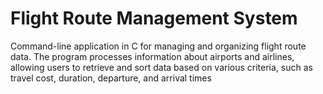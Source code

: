 # Flight Route Management System
 Command-line application in C for managing and organizing flight route data. The program processes information about airports and airlines, allowing users to retrieve and sort data based on various criteria, such as travel cost, duration, departure, and arrival times
